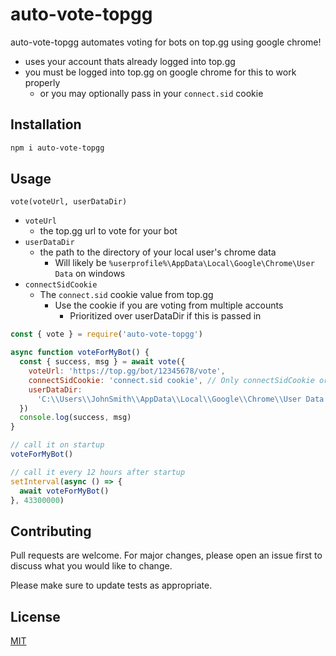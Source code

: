 # auto-vote-topgg

auto-vote-topgg automates voting for bots on top.gg using google chrome!

- uses your account thats already logged into top.gg
- you must be logged into top.gg on google chrome for this to work properly
  - or you may optionally pass in your `connect.sid` cookie

## Installation

```bash
npm i auto-vote-topgg
```

## Usage

`vote(voteUrl, userDataDir)`

- `voteUrl`
  - the top.gg url to vote for your bot
- `userDataDir`
  - the path to the directory of your local user's chrome data
    - Will likely be `%userprofile%\AppData\Local\Google\Chrome\User Data` on windows
- `connectSidCookie`
  - The `connect.sid` cookie value from top.gg
    - Use the cookie if you are voting from multiple accounts
      - Prioritized over userDataDir if this is passed in

```js
const { vote } = require('auto-vote-topgg')

async function voteForMyBot() {
  const { success, msg } = await vote({
    voteUrl: 'https://top.gg/bot/12345678/vote',
    connectSidCookie: 'connect.sid cookie', // Only connectSidCookie or userDataDir is required. connectSidCookie input will be prioritized.
    userDataDir:
      'C:\\Users\\JohnSmith\\AppData\\Local\\Google\\Chrome\\User Data', // Only connectSidCookie or userDataDir is required. connectSidCookie input will be prioritized.
  })
  console.log(success, msg)
}

// call it on startup
voteForMyBot()

// call it every 12 hours after startup
setInterval(async () => {
  await voteForMyBot()
}, 43300000)
```

## Contributing

Pull requests are welcome. For major changes, please open an issue first to discuss what you would like to change.

Please make sure to update tests as appropriate.

## License

[MIT](https://choosealicense.com/licenses/mit/)
